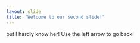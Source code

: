```yaml
---
layout: slide
title: "Welcome to our second slide!"
---
```

but I hardly know her!
Use the left arrow to go back!
